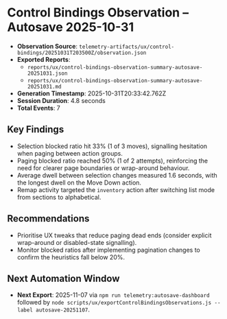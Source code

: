 # Control Bindings Observation – Autosave 2025-10-31

- **Observation Source**: `telemetry-artifacts/ux/control-bindings/20251031T203500Z/observation.json`
- **Exported Reports**:
  - `reports/ux/control-bindings-observation-summary-autosave-20251031.json`
  - `reports/ux/control-bindings-observation-summary-autosave-20251031.md`
- **Generation Timestamp**: 2025-10-31T20:33:42.762Z
- **Session Duration**: 4.8 seconds
- **Total Events**: 7

## Key Findings

- Selection blocked ratio hit 33% (1 of 3 moves), signalling hesitation when paging between action groups.
- Paging blocked ratio reached 50% (1 of 2 attempts), reinforcing the need for clearer page boundaries or wrap-around behaviour.
- Average dwell between selection changes measured 1.6 seconds, with the longest dwell on the Move Down action.
- Remap activity targeted the `inventory` action after switching list mode from sections to alphabetical.

## Recommendations

- Prioritise UX tweaks that reduce paging dead ends (consider explicit wrap-around or disabled-state signalling).
- Monitor blocked ratios after implementing pagination changes to confirm the heuristics fall below 20%.

## Next Automation Window

- **Next Export**: 2025-11-07 via `npm run telemetry:autosave-dashboard` followed by `node scripts/ux/exportControlBindingsObservations.js --label autosave-20251107`.


